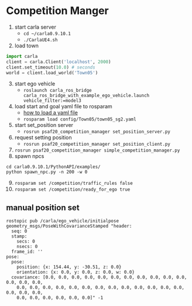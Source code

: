 # Competition Manger

1. start carla server
   - `cd ~/carla0.9.10.1`
   - `./CarlaUE4.sh`
2. load town

```python
import carla
client = carla.Client('localhost', 2000)
client.set_timeout(10.0) # seconds
world = client.load_world('Town05')
```

3. start ego vehicle
   - `roslaunch carla_ros_bridge carla_ros_bridge_with_example_ego_vehicle.launch vehicle_filter:=model3`
4. load start and goal yaml file to rosparam
   - [how to load a yaml file](config/How_to_load_yaml.md)
   - `rosparam load config/Town05/town05_sg2.yaml`
5. start set_position server
   - `rosrun psaf20_competition_manager set_position_server.py`
6. request setting position
   - `rosrun psaf20_competition_manager set_position_client.py`
7. `rosrun psaf20_competition_manager simple_competition_manager.py`
8. spawn npcs

```shell
cd carla0.9.10.1/PythonAPI/examples/
python spawn_npc.py -n 200 -w 0
```

9. `rosparam set /competition/traffic_rules false`
10. `rosparam set /competition/ready_for_ego true`

## manual position set

```shell
rostopic pub /carla/ego_vehicle/initialpose geometry_msgs/PoseWithCovarianceStamped "header:
  seq: 0
  stamp:
    secs: 0
    nsecs: 0
  frame_id: ''
pose:
  pose:
    position: {x: 154.44, y: -30.51, z: 0.0}
    orientation: {x: 0.0, y: 0.0, z: 0.0, w: 0.0}
  covariance: [0.0, 0.0, 0.0, 0.0, 0.0, 0.0, 0.0, 0.0, 0.0, 0.0, 0.0, 0.0, 0.0, 0.0,
    0.0, 0.0, 0.0, 0.0, 0.0, 0.0, 0.0, 0.0, 0.0, 0.0, 0.0, 0.0, 0.0, 0.0, 0.0, 0.0,
    0.0, 0.0, 0.0, 0.0, 0.0, 0.0]" -1
```
